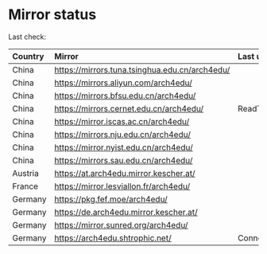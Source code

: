<script src="./time.js"></script>
# Mirror status
Last check: <script type="text/javascript">localize(1759430045.5754106);</script>

|Country|Mirror|Last update|
|:------|:-----|:----------|
|China|https://mirrors.tuna.tsinghua.edu.cn/arch4edu/|<script type="text/javascript">localize(1759387405);</script>|
|China|https://mirrors.aliyun.com/arch4edu/|<script type="text/javascript">localize(1759387405);</script>|
|China|https://mirrors.bfsu.edu.cn/arch4edu/|<script type="text/javascript">localize(1759387405);</script>|
|China|https://mirrors.cernet.edu.cn/arch4edu/|ReadTimeout|
|China|https://mirror.iscas.ac.cn/arch4edu/|<script type="text/javascript">localize(1759387405);</script>|
|China|https://mirrors.nju.edu.cn/arch4edu/|<script type="text/javascript">localize(1759344303);</script>|
|China|https://mirror.nyist.edu.cn/arch4edu/|<script type="text/javascript">localize(1759387405);</script>|
|China|https://mirrors.sau.edu.cn/arch4edu/|<script type="text/javascript">localize(1756795646);</script>|
|Austria|https://at.arch4edu.mirror.kescher.at/|<script type="text/javascript">localize(1759387405);</script>|
|France|https://mirror.lesviallon.fr/arch4edu/|<script type="text/javascript">localize(1756709288);</script>|
|Germany|https://pkg.fef.moe/arch4edu/|<script type="text/javascript">localize(1759387405);</script>|
|Germany|https://de.arch4edu.mirror.kescher.at/|<script type="text/javascript">localize(1759387405);</script>|
|Germany|https://mirror.sunred.org/arch4edu/|<script type="text/javascript">localize(1759387405);</script>|
|Germany|https://arch4edu.shtrophic.net/|ConnectionError|

<script src="./tablefilter/tablefilter.js"></script>
<script src="./table.js"></script>